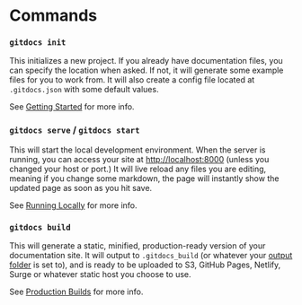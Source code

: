 # Commands

### `gitdocs init`

This initializes a new project. If you already have documentation files, you can specify the location when asked. If not, it will generate some example files for you to work from. It will also create a config file located at `.gitdocs.json` with some default values.

See [Getting Started](/getting-started) for more info.

### `gitdocs serve` / `gitdocs start`

This will start the local development environment. When the server is running, you can access your site at [http://localhost:8000](http://localhost:8000) (unless you changed your host or port.) It will live reload any files you are editing, meaning if you change some markdown, the page will instantly show the updated page as soon as you hit save.

See [Running Locally](/running-locally) for more info.

### `gitdocs build`

This will generate a static, minified, production-ready version of your documentation site. It will output to `.gitdocs_build` (or whatever your [output folder](/api/config-file/#output-folder) is set to), and is ready to be uploaded to S3, GitHub Pages, Netlify, Surge or whatever static host you choose to use.

See [Production Builds](/production-builds) for more info.
